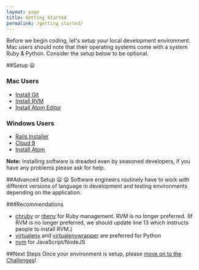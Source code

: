 ```yaml
---
layout: page
title: Getting Started
permalink: /getting_started/
---
```


Before we begin coding, let's setup your local development environment. Mac users should note that their operating systems come with a system Ruby & Python. Consider the setup below to be optional.

##Setup :frowning:

### Mac Users  
- [Install Git](http://git-scm.com/download/)  
- [Install RVM](http://rvm.io/)  
- [Install Atom Editor](https://atom.io/)

### Windows Users  
- [Rails Installer](http://railsinstaller.org/en)  
- [Cloud 9](https://c9.io/)  
- [Install Atom](https://chocolatey.org/packages/atom)  

__Note:__ Installing software is dreaded even by seasoned developers, if you have any problems please ask for help.  

##Advanced Setup :frowning: :frowning:
Software engineers routinely have to work with different versions of language in development and testing environments depending on the application.

###Recommendations
- [chruby](https://github.com/postmodern/chruby) or [rbenv](https://github.com/sstephenson/rbenv) for Ruby management. RVM is no longer preferred. (If RVM is no longer preferred, we should update line 13 which instructs people to install RVM.)
- [virtualenv](https://virtualenv.pypa.io/en/latest/installation.html) and [virtualenvwrapper](https://virtualenvwrapper.readthedocs.org/en/latest/) are preferred for Python  
- [nvm](https://github.com/creationix/nvm) for JavaScript/NodeJS

##Next Steps
Once your environment is setup, please [move on to the Challenges](/challenges/)!
